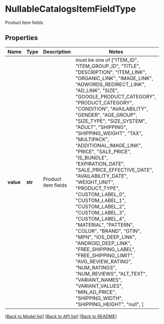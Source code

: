 # NullableCatalogsItemFieldType

Product item fields

## Properties
Name | Type | Description | Notes
------------ | ------------- | ------------- | -------------
**value** | **str** | Product item fields |  must be one of ["ITEM_ID", "ITEM_GROUP_ID", "TITLE", "DESCRIPTION", "ITEM_LINK", "ORGANIC_LINK", "IMAGE_LINK", "ADWORDS_REDIRECT_LINK", "AD_LINK", "SIZE", "GOOGLE_PRODUCT_CATEGORY", "PRODUCT_CATEGORY", "CONDITION", "AVAILABILITY", "GENDER", "AGE_GROUP", "SIZE_TYPE", "SIZE_SYSTEM", "ADULT", "SHIPPING", "SHIPPING_WEIGHT", "TAX", "MULTIPACK", "ADDITIONAL_IMAGE_LINK", "PRICE", "SALE_PRICE", "IS_BUNDLE", "EXPIRATION_DATE", "SALE_PRICE_EFFECTIVE_DATE", "AVAILABILITY_DATE", "WEIGHT_UNIT", "PRODUCT_TYPE", "CUSTOM_LABEL_0", "CUSTOM_LABEL_1", "CUSTOM_LABEL_2", "CUSTOM_LABEL_3", "CUSTOM_LABEL_4", "MATERIAL", "PATTERN", "COLOR", "BRAND", "GTIN", "MPN", "IOS_DEEP_LINK", "ANDROID_DEEP_LINK", "FREE_SHIPPING_LABEL", "FREE_SHIPPING_LIMIT", "AVG_REVIEW_RATING", "NUM_RATINGS", "NUM_REVIEWS", "ALT_TEXT", "VARIANT_NAMES", "VARIANT_VALUES", "MIN_AD_PRICE", "SHIPPING_WIDTH", "SHIPPING_HEIGHT", "null", ]

[[Back to Model list]](../README.md#documentation-for-models) [[Back to API list]](../README.md#documentation-for-api-endpoints) [[Back to README]](../README.md)


